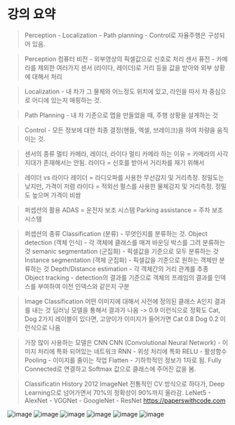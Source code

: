 # 강의 요약

> Perception - Localization - Path planning - Control로 자율주행은 구성되어 있음.

> Perception
> 컴퓨터 비전 - 외부영상의 픽셀값으로 신호로 처리
> 센서 퓨전 - 카메라를 제외한 여러가지 센서 (라이다, 레이더)로 거리 등을 값을 받아와 외부 상황에 대해서 처리

> Localization - 내 차가 그 물체와 어느정도 위치에 있고, 라인을 따서 차 중심으로 어디에 있는지 매핑하는 것.

> Path Planning - 내 차 기준으로 맵을 만들었을 때, 주행 상황을 설계하는 것

> Control - 모든 정보에 대한 최종 결정(핸들, 엑셀, 브레이크)을 하여 차량을 움직이는 것.

> 센서의 종류
> 멀티 카메라, 레이더, 라이다
> 멀티 카메라 하는 이유 = 카메라의 사각지대가 존재해서는 안됨.
> 라이다 = 신호를 받아서 거리차를 재기 위해서

> 레이더 vs 라이다
> 레이더 = 라디오파를 사용한 무선감지 및 거리측정. 정밀도는 낮지만, 가격이 저렴
> 라이다 = 적외선 펄스를 사용한 물체감지 및 거리측정. 정밀도 높으며 가격이 비쌈

> 퍼셉션의 활용
> ADAS = 운전자 보조 시스템
> Parking assistance = 주차 보조 시스템

> 퍼셉션의 종류
> Classification (분류) - 무엇인지를 분류하는 것.
> Object detection (객체 인식) - 각 객체에 클래스를 매겨 바운딩 박스를 그려 분류하는 것
> semanic segmentation (군집화) - 픽셀값을 기준으로 모두 분류하는 것
> Instance segmentation (객체 군집화) - 픽셀값을 기준으로 원하는 객체만 분류하는 것
> Depth/Distance estimation - 각 객체간의 거리 관계를 추종
> Object tracking - detection의 결과를 기준으로 객체의 프레임의 결과를 인덱스를 부여하여 이전 인덱스와 같은지 구분

> Image Classification
> 어떤 이미지에 대해서 사전에 정의된 클래스 A인지 결과를 내는 것
> 딥러닝 모델을 통해서 결과가 나옴 -> 0.9 이런식으로 정확도
> Cat, Dog 2가지 레이블이 있다면, 고양이가 이미지가 들어가면 Cat 0.8 Dog 0.2 이런식으로 나옴

> 가장 많이 사용하는 모델은 CNN
> CNN (Convolutional Neural Network) - 이미지 처리에 특화 되어있는 네트워크
> RNN - 위성 처리에 특화
> RELU - 활성함수
> Pooling - 이미지를 줄이는 작업
> Flatten - 기하학적인 정보가 1자로 됨. Fully Connected로 연결하고 Softmax 값으로 클래스에 주어진 값을 봄.

> Classificatin History
> 2012 ImageNet
> 전통적인 CV 방식으로 하다가, Deep Learning으로 넘어가면서 70%의 정확성이 90%까지 올라감.
> LeNet5 - AlexNet - VGGNet - GoogleNet - ResNet
> https://paperswithcode.com
 
![image](https://user-images.githubusercontent.com/55529455/163766178-9f72b343-3366-409a-94ea-ea45cc762f7a.png)
![image](https://user-images.githubusercontent.com/55529455/163766207-5fa43e6f-42b5-401e-954e-45a634fcdc79.png)
![image](https://user-images.githubusercontent.com/55529455/163766222-769dca91-81f1-4545-97fb-8463536c3fec.png)
![image](https://user-images.githubusercontent.com/55529455/163766251-f2f7a67d-ae61-4aec-b9fe-c75a972c2aeb.png)
![image](https://user-images.githubusercontent.com/55529455/163766292-ae432635-9f50-4f5f-94aa-2457f1ffc599.png)
![image](https://user-images.githubusercontent.com/55529455/163766308-692853a9-8cb3-41ab-a7fa-1af3212047db.png)




















